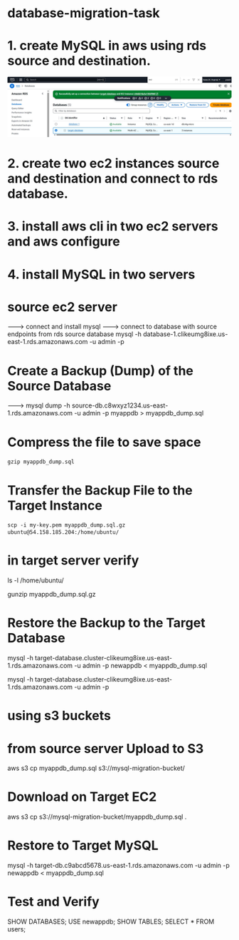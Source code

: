 # database-migration-task

# 1. create MySQL in aws using rds source and destination.
![alt text](https://github.com/praveenmethraskar/database-migration-task/blob/main/database-using-rds.jpg?raw=true)

# 2. create two ec2 instances source and destination and connect to rds database.
# 3. install aws cli in two ec2 servers and aws configure
# 4. install MySQL in two servers

# source ec2 server
---> connect and install mysql
---> connect to database with source endpoints from rds source database
     mysql -h database-1.clikeumg8ixe.us-east-1.rds.amazonaws.com -u admin -p

 # Create a Backup (Dump) of the Source Database
 ---> mysql dump -h source-db.c8wxyz1234.us-east-1.rds.amazonaws.com -u admin -p myappdb > myappdb_dump.sql
# Compress the file to save space
    gzip myappdb_dump.sql

# Transfer the Backup File to the Target Instance
	scp -i my-key.pem myappdb_dump.sql.gz ubuntu@54.158.185.204:/home/ubuntu/

# in target server verify
ls -l /home/ubuntu/

gunzip myappdb_dump.sql.gz

# Restore the Backup to the Target Database
mysql -h target-database.cluster-clikeumg8ixe.us-east-1.rds.amazonaws.com -u admin -p newappdb < myappdb_dump.sql

mysql -h target-database.cluster-clikeumg8ixe.us-east-1.rds.amazonaws.com -u admin -p


# using s3 buckets

# from source server Upload to S3
aws s3 cp myappdb_dump.sql s3://mysql-migration-bucket/

# Download on Target EC2
aws s3 cp s3://mysql-migration-bucket/myappdb_dump.sql .

# Restore to Target MySQL
mysql -h target-db.c9abcd5678.us-east-1.rds.amazonaws.com -u admin -p newappdb < myappdb_dump.sql

# Test and Verify
SHOW DATABASES;
USE newappdb;
SHOW TABLES;
SELECT * FROM users;


